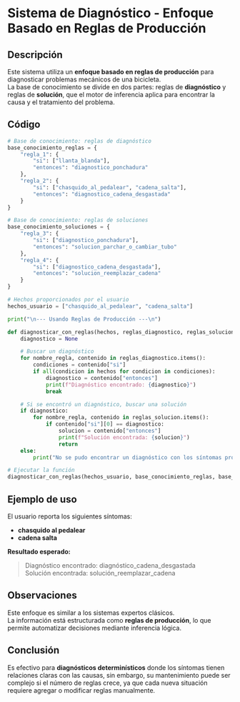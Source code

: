 # Sistema de Diagnóstico - Enfoque Basado en Reglas de Producción

## Descripción
Este sistema utiliza un **enfoque basado en reglas de producción** para diagnosticar problemas mecánicos de una bicicleta.  
La base de conocimiento se divide en dos partes: reglas de **diagnóstico** y reglas de **solución**, que el motor de inferencia aplica para encontrar la causa y el tratamiento del problema.

## Código
```python
# Base de conocimiento: reglas de diagnóstico
base_conocimiento_reglas = {
    "regla_1": {
        "si": ["llanta_blanda"],
        "entonces": "diagnostico_ponchadura"
    },
    "regla_2": {
        "si": ["chasquido_al_pedalear", "cadena_salta"],
        "entonces": "diagnostico_cadena_desgastada"
    }
}

# Base de conocimiento: reglas de soluciones
base_conocimiento_soluciones = {
    "regla_3": {
        "si": ["diagnostico_ponchadura"],
        "entonces": "solucion_parchar_o_cambiar_tubo"
    },
    "regla_4": {
        "si": ["diagnostico_cadena_desgastada"],
        "entonces": "solucion_reemplazar_cadena"
    }
}

# Hechos proporcionados por el usuario
hechos_usuario = ["chasquido_al_pedalear", "cadena_salta"]

print("\n--- Usando Reglas de Producción ---\n")

def diagnosticar_con_reglas(hechos, reglas_diagnostico, reglas_solucion):
    diagnostico = None

    # Buscar un diagnóstico
    for nombre_regla, contenido in reglas_diagnostico.items():
        condiciones = contenido["si"]
        if all(condicion in hechos for condicion in condiciones):
            diagnostico = contenido["entonces"]
            print(f"Diagnóstico encontrado: {diagnostico}")
            break

    # Si se encontró un diagnóstico, buscar una solución
    if diagnostico:
        for nombre_regla, contenido in reglas_solucion.items():
            if contenido["si"][0] == diagnostico:
                solucion = contenido["entonces"]
                print(f"Solución encontrada: {solucion}")
                return
    else:
        print("No se pudo encontrar un diagnóstico con los síntomas proporcionados.")

# Ejecutar la función
diagnosticar_con_reglas(hechos_usuario, base_conocimiento_reglas, base_conocimiento_soluciones)
```

## Ejemplo de uso
El usuario reporta los siguientes síntomas:  
- **chasquido al pedalear**  
- **cadena salta**  

**Resultado esperado:**  
> Diagnóstico encontrado: diagnóstico_cadena_desgastada  
> Solución encontrada: solución_reemplazar_cadena

## Observaciones
Este enfoque es similar a los sistemas expertos clásicos.  
La información está estructurada como **reglas de producción**, lo que permite automatizar decisiones mediante inferencia lógica.

## Conclusión
Es efectivo para **diagnósticos determinísticos** donde los síntomas tienen relaciones claras con las causas, sin embargo, su mantenimiento puede ser complejo si el número de reglas crece, ya que cada nueva situación requiere agregar o modificar reglas manualmente.
